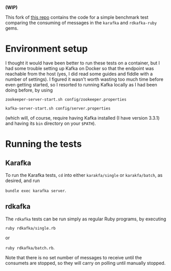 **(WIP)**

This fork of [this repo](https://github.com/imanel/kafka-ruby-benchmark) contains the code for a simple benchmark test comparing the consuming of messages in the `karafka` and `rdkafka-ruby` gems.

# Environment setup

I thought it would have been better to run these tests on a container, but I had some trouble setting up Kafka on Docker so that the endpoint was reachable from the host (yes, I did read some guides and fiddle with a number of settings). I figured it wasn't worth wasting too much time before even getting started, so I resorted to running Kafka locally as I had been doing before, by using

`zookeeper-server-start.sh config/zookeeper.properties`

`kafka-server-start.sh config/server.properties`

(which will, of course, require having Kafka installed (I have version 3.3.1) and having its `bin` directory on your `$PATH`).

# Running the tests

## Karafka

To run the Karafka tests, `cd` into either `karakfa/single` or `karakfa/batch`, as desired, and run

`bundle exec karafka server`.

## rdkafka

The `rdkafka` tests can be run simply as regular Ruby programs, by executing

`ruby rdkafka/single.rb`

or

`ruby rdkafka/batch.rb`.

Note that there is no set number of messages to receive until the consumets are stopped, so they will carry on polling until manually stopped.